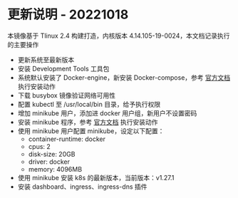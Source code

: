 # 更新说明 - 20221018

本镜像基于 Tlinux 2.4 构建打造，内核版本 4.14.105-19-0024，本文档记录执行的主要操作

- 更新系统至最新版本
- 安装 Development Tools 工具包
- 系统默认安装了 Docker-engine，新安装 Docker-compose，参考 [官方文档](https://docs.docker.com/engine/install/centos/) 执行安装动作
- 下载 busybox 镜像验证网络可用性
- 配置 kubectl 至 /usr/local/bin 目录，给予执行权限
- 增加 minikube 用户，添加进 docker 用户组，新用户不设置密码
- 安装 minikube 程序，参考 [官方文档](https://minikube.sigs.k8s.io/docs/start/) 执行安装动作
- 使用 minikube 用户配置 minikube，设定以下配置：
    - container-runtime: docker
    - cpus: 2
    - disk-size: 20GB
    - driver: docker
    - memory: 4096MB
- 使用 minikube 安装 k8s 的最新版本，当前版本：v1.27.1
- 安装 dashboard、ingress、ingress-dns 插件
